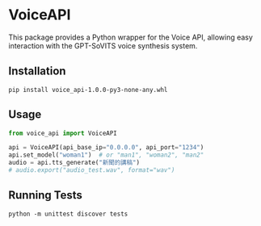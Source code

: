# VoiceAPI

This package provides a Python wrapper for the Voice API, allowing easy interaction with the GPT-SoVITS voice synthesis system.

## Installation

```
pip install voice_api-1.0.0-py3-none-any.whl
```

## Usage

```python
from voice_api import VoiceAPI

api = VoiceAPI(api_base_ip="0.0.0.0", api_port="1234")
api.set_model("woman1")  # or "man1", "woman2", "man2"
audio = api.tts_generate("新聞的講稿")
# audio.export("audio_test.wav", format="wav")
```

## Running Tests

```
python -m unittest discover tests
```